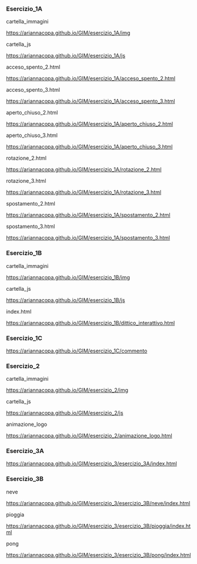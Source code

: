 ### Esercizio_1A
cartella_immagini

https://ariannacopa.github.io/GIM/esercizio_1A/img

cartella_js

https://ariannacopa.github.io/GIM/esercizio_1A/js

acceso_spento_2.html

https://ariannacopa.github.io/GIM/esercizio_1A/acceso_spento_2.html

acceso_spento_3.html

https://ariannacopa.github.io/GIM/esercizio_1A/acceso_spento_3.html

aperto_chiuso_2.html

https://ariannacopa.github.io/GIM/esercizio_1A/aperto_chiuso_2.html

aperto_chiuso_3.html

https://ariannacopa.github.io/GIM/esercizio_1A/aperto_chiuso_3.html

rotazione_2.html

https://ariannacopa.github.io/GIM/esercizio_1A/rotazione_2.html

rotazione_3.html

https://ariannacopa.github.io/GIM/esercizio_1A/rotazione_3.html

spostamento_2.html

https://ariannacopa.github.io/GIM/esercizio_1A/spostamento_2.html

spostamento_3.html

https://ariannacopa.github.io/GIM/esercizio_1A/spostamento_3.html


### Esercizio_1B
cartella_immagini

https://ariannacopa.github.io/GIM/esercizio_1B/img

cartella_js

https://ariannacopa.github.io/GIM/esercizio_1B/js

index.html

https://ariannacopa.github.io/GIM/esercizio_1B/dittico_interattivo.html

### Esercizio_1C
https://ariannacopa.github.io/GIM/esercizio_1C/commento

### Esercizio_2
cartella_immagini

https://ariannacopa.github.io/GIM/esercizio_2/img

cartella_js

https://ariannacopa.github.io/GIM/esercizio_2/js

animazione_logo

https://ariannacopa.github.io/GIM/esercizio_2/animazione_logo.html

### Esercizio_3A
https://ariannacopa.github.io/GIM/esercizio_3/esercizio_3A/index.html

### Esercizio_3B
neve

https://ariannacopa.github.io/GIM/esercizio_3/esercizio_3B/neve/index.html

pioggia

https://ariannacopa.github.io/GIM/esercizio_3/esercizio_3B/pioggia/index.html

pong

https://ariannacopa.github.io/GIM/esercizio_3/esercizio_3B/pong/index.html


